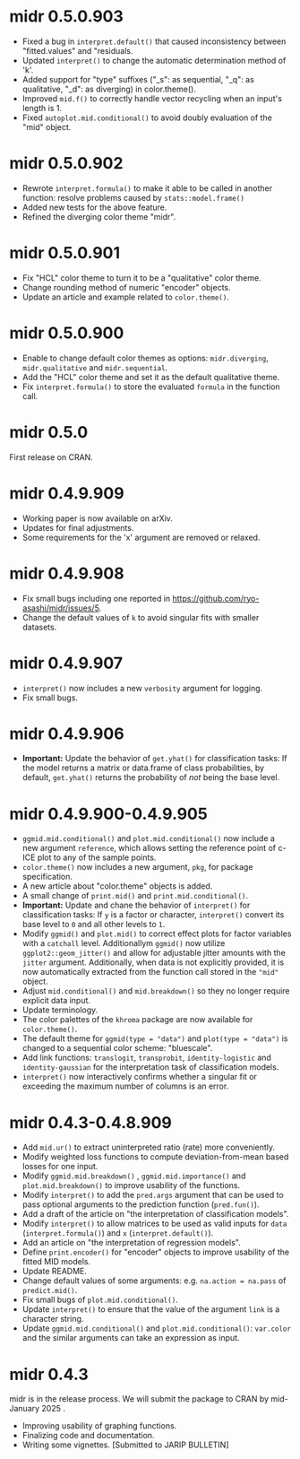 # midr 0.5.0.903

- Fixed a bug in `interpret.default()` that caused inconsistency between "fitted.values" and "residuals.
- Updated `interpret()` to change the automatic determination method of 'k'.
- Added support for "type" suffixes ("_s": as sequential, "_q": as qualitative, "_d": as diverging) in color.theme().
- Improved `mid.f()` to correctly handle vector recycling when an input's length is 1.
- Fixed `autoplot.mid.conditional()` to avoid doubly evaluation of the "mid" object.

# midr 0.5.0.902

- Rewrote `interpret.formula()` to make it able to be called in another function: resolve problems caused by `stats::model.frame()`
- Added new tests for the above feature.
- Refined the diverging color theme "midr".

# midr 0.5.0.901

- Fix "HCL" color theme to turn it to be a "qualitative" color theme.
- Change rounding method of numeric "encoder" objects.
- Update an article and example related to `color.theme()`.

# midr 0.5.0.900

- Enable to change default color themes as options: `midr.diverging`, `midr.qualitative` and `midr.sequential`.
- Add the "HCL" color theme and set it as the default qualitative theme.
- Fix `interpret.formula()` to store the evaluated `formula` in the function call.

# midr 0.5.0

First release on CRAN.

# midr 0.4.9.909

-   Working paper is now available on arXiv.
-   Updates for final adjustments.
-   Some requirements for the 'x' argument are removed or relaxed.

# midr 0.4.9.908

-   Fix small bugs including one reported in <https://github.com/ryo-asashi/midr/issues/5>.
-   Change the default values of `k` to avoid singular fits with smaller datasets.

# midr 0.4.9.907

-   `interpret()` now includes a new `verbosity` argument for logging.
-   Fix small bugs.

# midr 0.4.9.906

-   **Important:** Update the behavior of `get.yhat()` for classification tasks: If the model returns a matrix or data.frame of class probabilities, by default, `get.yhat()` returns the probability of *not* being the base level.

# midr 0.4.9.900-0.4.9.905

-   `ggmid.mid.conditional()` and `plot.mid.conditional()` now include a new argument `reference`, which allows setting the reference point of c-ICE plot to any of the sample points.
-   `color.theme()` now includes a new argument, `pkg`, for package specification.
-   A new article about "color.theme" objects is added.
-   A small change of `print.mid()` and `print.mid.conditional()`.
-   **Important:** Update and chane the behavior of `interpret()` for classification tasks: If `y` is a factor or character, `interpret()` convert its base level to `0` and all other levels to `1`.
-   Modify `ggmid()` and `plot.mid()` to correct effect plots for factor variables with a `catchall` level. Additionallym `ggmid()` now utilize `ggplot2::geom_jitter()` and allow for adjustable jitter amounts with the `jitter` argument. Additionally, when data is not explicitly provided, it is now automatically extracted from the function call stored in the `"mid"` object.
-   Adjust `mid.conditional()` and `mid.breakdown()` so they no longer require explicit data input.
-   Update terminology.
-   The color palettes of the `khroma` package are now available for `color.theme()`.
-   The default theme for `ggmid(type = "data")` and `plot(type = "data")` is changed to a sequential color scheme: "bluescale".
-   Add link functions: `translogit`, `transprobit`, `identity-logistic` and `identity-gaussian` for the interpretation task of classification models.
-   `interpret()` now interactively confirms whether a singular fit or exceeding the maximum number of columns is an error.

# midr 0.4.3-0.4.8.909

-   Add `mid.ur()` to extract uninterpreted ratio (rate) more conveniently.
-   Modify weighted loss functions to compute deviation-from-mean based losses for one input.
-   Modify `ggmid.mid.breakdown()` , `ggmid.mid.importance()` and `plot.mid.breakdown()` to improve usability of the functions.
-   Modify `interpret()` to add the `pred.args` argument that can be used to pass optional arguments to the prediction function (`pred.fun()`).
-   Add a draft of the article on "the interpretation of classification models".
-   Modify `interpret()` to allow matrices to be used as valid inputs for `data` (`interpret.formula()`) and `x` (`interpret.default()`).
-   Add an article on "the interpretation of regression models".
-   Define `print.encoder()` for "encoder" objects to improve usability of the fitted MID models.
-   Update README.
-   Change default values of some arguments: e.g. `na.action = na.pass` of `predict.mid()`.
-   Fix small bugs of `plot.mid.conditional()`.
-   Update `interpret()` to ensure that the value of the argument `link` is a character string.
-   Update `ggmid.mid.conditional()` and `plot.mid.conditional()`: `var.color` and the similar arguments can take an expression as input.

# midr 0.4.3

midr is in the release process. We will submit the package to CRAN by mid-January 2025 .

-   Improving usability of graphing functions.
-   Finalizing code and documentation.
-   Writing some vignettes. [Submitted to JARIP BULLETIN]
